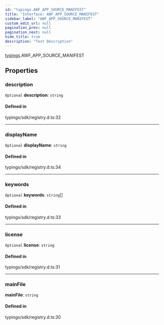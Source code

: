```yaml
---
id: "typings.AWF_APP_SOURCE_MANIFEST"
title: "Interface: AWF_APP_SOURCE_MANIFEST"
sidebar_label: "AWF_APP_SOURCE_MANIFEST"
custom_edit_url: null
pagination_prev: null
pagination_next: null
hide_title: true
description: "Test Description"
---
```


[typings](../namespaces/typings.md).AWF_APP_SOURCE_MANIFEST

## Properties

### description

 `Optional` **description**: `string`

#### Defined in

typings/sdk/registry.d.ts:32

___

### displayName

 `Optional` **displayName**: `string`

#### Defined in

typings/sdk/registry.d.ts:34

___

### keywords

 `Optional` **keywords**: `string`[]

#### Defined in

typings/sdk/registry.d.ts:33

___

### license

 `Optional` **license**: `string`

#### Defined in

typings/sdk/registry.d.ts:31

___

### mainFile

 **mainFile**: `string`

#### Defined in

typings/sdk/registry.d.ts:30
